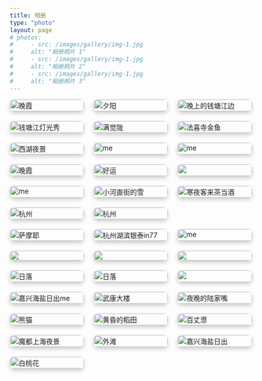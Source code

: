 ```yaml
---
title: 相册
type: "photo"
layout: page
# photos:
#     - src: /images/gallery/img-1.jpg
#     alt: "相册照片 1"
#     - src: /images/gallery/img-1.jpg
#     alt: "相册照片 2"
#     - src: /images/gallery/img-1.jpg
#     alt: "相册照片 3"
---
```


<div class="album">
  <div class="album-item">
    <img loading="lazy" src="/images/gallery/img-2.jpg" alt="晚霞" title="晚霞" />
  </div>
  <div class="album-item">
    <img loading="lazy" src="/images/gallery/img-3.jpg" alt="夕阳" title="夕阳" />
  </div>
  <div class="album-item">
    <img loading="lazy" src="/images/gallery/img-4.jpg" alt="晚上的钱塘江边" title="晚上的钱塘江边" />
  </div>
  <div class="album-item">
    <img loading="lazy" src="/images/gallery/img-5.jpg" alt="钱塘江灯光秀" title="钱塘江灯光秀" />
  </div>
  <div class="album-item">
    <img loading="lazy" src="/images/gallery/img-9.jpg" alt="满觉陇" title="满觉陇" />
  </div>
  <div class="album-item">
    <img loading="lazy" src="/images/gallery/img-8.jpg" alt="法喜寺金鱼" title="法喜寺金鱼" />
  </div>
  <div class="album-item">
    <img loading="lazy" src="/images/gallery/img-1.jpg" alt="西湖夜景" title="西湖夜景" />
  </div>
  <div class="album-item">
    <img loading="lazy" src="/images/gallery/img-7.jpg" alt="me" title="me" />
  </div>
  <div class="album-item">
    <img loading="lazy" src="/images/gallery/img-6.jpg" alt="me" title="me" />
  </div>
  <div class="album-item">
    <img loading="lazy" src="/images/gallery/img-10.jpg" alt="晚霞" title="晚霞" />
  </div>
  <div class="album-item">
    <img loading="lazy" src="/images/gallery/img-11.jpg" alt="好运" title="好运" />
  </div>
  <div class="album-item">
    <img loading="lazy" src="/images/gallery/img-18.jpg" />
  </div>
  <div class="album-item">
    <img loading="lazy" src="/images/gallery/img-12.jpg" alt="me" title="me" />
  </div>
  <div class="album-item">
    <img loading="lazy" src="/images/gallery/IMG_0173.PNG" alt="小河直街的雪" title="小河直街的雪" />
  </div>
  <div class="album-item">
    <img loading="lazy" src="/images/gallery/img-30.jpg" alt="寒夜客来茶当酒" title="寒夜客来茶当酒" />
  </div>
  <div class="album-item">
    <img loading="lazy" src="/images/gallery/img-16.jpg" alt="杭州" title="杭州" />
  </div>
  <div class="album-item">
    <img loading="lazy" src="/images/gallery/img-15.jpg" alt="杭州" title="杭州" />
  </div>
  <div class="album-item">

  </div>
  <div class="album-item">
    <img loading="lazy" src="/images/gallery/img-13.jpg" alt="萨摩耶" title="萨摩耶" />
  </div>
  <div class="album-item">
    <img loading="lazy" src="/images/gallery/img-17.jpg" alt="杭州湖滨银泰in77" title="杭州湖滨银泰in77" />
  </div>
  <div class="album-item">
    <img loading="lazy" src="/images/gallery/IMG_0411.JPG" alt="me" title="me" />
  </div>
  <div class="album-item">
    <img loading="lazy" src="/images/gallery/img-20.jpg" />
  </div>
  <div class="album-item">
    <img loading="lazy" src="/images/gallery/img-21.jpg" />
  </div>
  <div class="album-item">
    <img loading="lazy" src="/images/gallery/img-23.jpg" />
  </div>
  <div class="album-item">
    <img loading="lazy" src="/images/gallery/img-24.jpg" alt="日落" title="日落" />
  </div>
  <div class="album-item">
    <img loading="lazy" src="/images/gallery/img-25.jpg" alt="日落" title="日落" />
  </div>
  <div class="album-item">
    <img loading="lazy" src="/images/gallery/IMG_0415.JPG" />
  </div>
  <div class="album-item">
    <img loading="lazy" src="/images/gallery/img-27.jpg" alt="嘉兴海盐日出me" title="嘉兴海盐日出me" />
  </div>
  <div class="album-item">
    <img loading="lazy" src="/images/gallery/IMG_0388.jpg" alt="武康大楼" title="武康大楼" />
  </div>
  <div class="album-item">
    <img loading="lazy" src="/images/gallery/IMG_0387.jpg" alt="夜晚的陆家嘴" title="夜晚的陆家嘴" />
  </div>
  <div class="album-item">
    <img loading="lazy" src="/images/gallery/IMG_0315.JPG" alt="熊猫" title="熊猫" />
  </div>
  <div class="album-item">
    <img loading="lazy" src="/images/gallery/img-28.jpg" alt="黄昏的稻田" title="黄昏的稻田" />
  </div>
  <div class="album-item">
    <img loading="lazy" src="/images/gallery/img-29.jpg" alt="百丈漈" title="百丈漈" />
  </div>
  <div class="album-item">
    <img loading="lazy" src="/images/gallery/IMG_0389.jpg" alt="魔都上海夜景" title="魔都上海夜景" />
  </div>
  <div class="album-item">
    <img loading="lazy" src="/images/gallery/IMG_0292.JPG" alt="外滩" title="外滩" />
  </div>
  <div class="album-item">
    <img loading="lazy" src="/images/gallery/img-26.jpg" alt="嘉兴海盐日出" title="嘉兴海盐日出" />
  </div>
  <div class="album-item">
    <img loading="lazy" src="/images/gallery/img-14.jpg" alt="白桃花" title="白桃花" />
  </div>
</div>

<style>
.album {
  display: flex;
  flex-wrap: wrap;
  gap: 20px;
}

.album-item {
  width: 30%;
}

.album-item img {
  width: 100%;
  height: auto;
  border-radius: 8px;
  box-shadow: 0 4px 8px rgba(0, 0, 0, 0.2);
  transition: transform 0.3s;
}

.album-item img:hover {
  transform: scale(1.05);
}

</style>